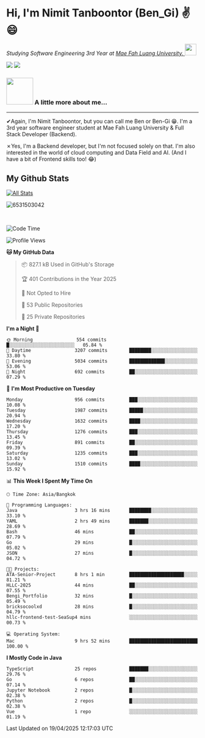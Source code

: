 # Hi, I'm Nimit Tanboontor (Ben_Gi) ✌😄
<p><em>Studying Software Engineering 3rd Year at <a href="https://en.mfu.ac.th/home.html"> Mae Fah Luang University.
</a><img src="https://media.giphy.com/media/WUlplcMpOCEmTGBtBW/giphy.gif" width="30"> </em></p>


[![](https://img.shields.io/badge/linkedin-%230077B5.svg?style=for-the-badge&logo=linkedin)]([https://www.linkedin.com/in/thanaphoom-babparn/](https://www.linkedin.com/in/nimit-tanbooutor-798139246/))
[![](https://img.shields.io/badge/Medium-12100E?style=for-the-badge&logo=medium&logoColor=white)](https://medium.com/@nimittanbooutor)

### <img src="https://media.giphy.com/media/VgCDAzcKvsR6OM0uWg/giphy.gif" width="70"> A little more about me...  

<hr> <!-- Horizontal line -->

&#10004;Again, I'm Nimit Tanboontor, but you can call me Ben or Ben-Gi 😁. I'm a 3rd year software engineer student at Mae Fah Luang University & Full Stack Developer (Backend).

&#10007;Yes, I'm a Backend developer, but I'm not focused solely on that. I'm also interested in the world of cloud computing and Data Field and AI. (And I have a bit of Frontend skills too! 😂)


## My Github Stats

[![All Stats](https://github-readme-stats.vercel.app/api?username=6531503042&show_icons=true&theme=algolia)](https://github.com/6531503042)

<p><img align="center" src="https://github-readme-streak-stats.herokuapp.com/?user=6531503042&" alt="6531503042" /></p>

<br />


<!--START_SECTION:waka-->
![Code Time](http://img.shields.io/badge/Code%20Time-476%20hrs%2057%20mins-blue)

![Profile Views](http://img.shields.io/badge/Profile%20Views-6-blue)

**🐱 My GitHub Data** 

> 📦 827.1 kB Used in GitHub's Storage 
 > 
> 🏆 401 Contributions in the Year 2025
 > 
> 🚫 Not Opted to Hire
 > 
> 📜 53 Public Repositories 
 > 
> 🔑 25 Private Repositories 
 > 
**I'm a Night 🦉** 

```text
🌞 Morning                554 commits         █░░░░░░░░░░░░░░░░░░░░░░░░   05.84 % 
🌆 Daytime                3207 commits        ████████░░░░░░░░░░░░░░░░░   33.80 % 
🌃 Evening                5034 commits        █████████████░░░░░░░░░░░░   53.06 % 
🌙 Night                  692 commits         ██░░░░░░░░░░░░░░░░░░░░░░░   07.29 % 
```
📅 **I'm Most Productive on Tuesday** 

```text
Monday                   956 commits         ███░░░░░░░░░░░░░░░░░░░░░░   10.08 % 
Tuesday                  1987 commits        █████░░░░░░░░░░░░░░░░░░░░   20.94 % 
Wednesday                1632 commits        ████░░░░░░░░░░░░░░░░░░░░░   17.20 % 
Thursday                 1276 commits        ███░░░░░░░░░░░░░░░░░░░░░░   13.45 % 
Friday                   891 commits         ██░░░░░░░░░░░░░░░░░░░░░░░   09.39 % 
Saturday                 1235 commits        ███░░░░░░░░░░░░░░░░░░░░░░   13.02 % 
Sunday                   1510 commits        ████░░░░░░░░░░░░░░░░░░░░░   15.92 % 
```


📊 **This Week I Spent My Time On** 

```text
🕑︎ Time Zone: Asia/Bangkok

💬 Programming Languages: 
Java                     3 hrs 16 mins       ████████░░░░░░░░░░░░░░░░░   33.10 % 
YAML                     2 hrs 49 mins       ███████░░░░░░░░░░░░░░░░░░   28.69 % 
Bash                     46 mins             ██░░░░░░░░░░░░░░░░░░░░░░░   07.79 % 
Go                       29 mins             █░░░░░░░░░░░░░░░░░░░░░░░░   05.02 % 
JSON                     27 mins             █░░░░░░░░░░░░░░░░░░░░░░░░   04.72 % 

🐱‍💻 Projects: 
ATA-Senior-Project       8 hrs 1 min         ████████████████████░░░░░   81.21 % 
HLLC-2025                44 mins             ██░░░░░░░░░░░░░░░░░░░░░░░   07.55 % 
Bengi_Portfolio          32 mins             █░░░░░░░░░░░░░░░░░░░░░░░░   05.49 % 
bricksocoolxd            28 mins             █░░░░░░░░░░░░░░░░░░░░░░░░   04.79 % 
hllc-frontend-test-SeaSup4 mins              ░░░░░░░░░░░░░░░░░░░░░░░░░   00.73 % 

💻 Operating System: 
Mac                      9 hrs 52 mins       █████████████████████████   100.00 % 
```

**I Mostly Code in Java** 

```text
TypeScript               25 repos            ███████░░░░░░░░░░░░░░░░░░   29.76 % 
Go                       6 repos             ██░░░░░░░░░░░░░░░░░░░░░░░   07.14 % 
Jupyter Notebook         2 repos             █░░░░░░░░░░░░░░░░░░░░░░░░   02.38 % 
Python                   2 repos             █░░░░░░░░░░░░░░░░░░░░░░░░   02.38 % 
Vue                      1 repo              ░░░░░░░░░░░░░░░░░░░░░░░░░   01.19 % 
```




 Last Updated on 19/04/2025 12:17:03 UTC
<!--END_SECTION:waka-->
